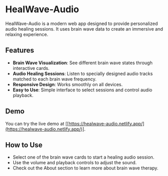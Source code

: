 # HealWave-Audio

HealWave-Audio is a modern web app designed to provide personalized audio healing sessions. It uses brain wave data to create an immersive and relaxing experience.

## Features

- **Brain Wave Visualization**: See different brain wave states through interactive cards.
- **Audio Healing Sessions**: Listen to specially designed audio tracks matched to each brain wave frequency.
- **Responsive Design**: Works smoothly on all devices.
- **Easy to Use**: Simple interface to select sessions and control audio playback.

## Demo

You can try the live demo at [[https://healwave-audio.netlify.app/](https://healwave-audio.netlify.app/)].

## How to Use

- Select one of the brain wave cards to start a healing audio session.
- Use the volume and playback controls to adjust the sound.
- Check out the About section to learn more about brain wave therapy.
